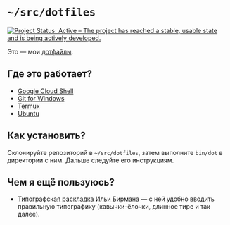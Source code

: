 # `~/src/dotfiles`

[![Project Status: Active – The project has reached a stable, usable state and
is being actively
developed.](https://www.repostatus.org/badges/latest/active.svg)](https://www.repostatus.org/#active)

Это — мои [дотфайлы](https://dotfiles.github.io).

## Где это работает?

* [Google Cloud Shell](https://cloud.google.com/shell)
* [Git for Windows](https://gitforwindows.org)
* [Termux](https://termux.com)
* [Ubuntu](https://ubuntu.com)

## Как установить?

Склонируйте репозиторий в `~/src/dotfiles`, затем выполните `bin/dot` в
директории с ним. Дальше следуйте его инструкциям.

## Чем я ещё пользуюсь?

* [Типографская раскладка Ильи
  Бирмана](https://ilyabirman.ru/projects/typography-layout/) — с ней
  удобно вводить правильную типографику (кавычки-ёлочки, длинное тире
  и так далее).
